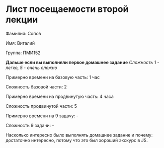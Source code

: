 # Лист посещаемости второй лекции

Фамилия: Сопов

Имя: Виталий

Группа: ПМИ152

**Дальше если вы выполняли первое домашнее задание**
*Сложность 1 - легко, 5 - очень сложно*

Примерно времени на базовую часть: 1 час

Сложность базовой части: 2

Примерно времени на продвинутую часть: 4 часа

Сложность продвинутой части: 5

Примерно времени на 9 задачу: - 

Сложность 9 задачи: - 

Насколько интересно было выполнять домашнее задание и почему: достаточно интересно, потому что это был хороший экскурс в JS.
